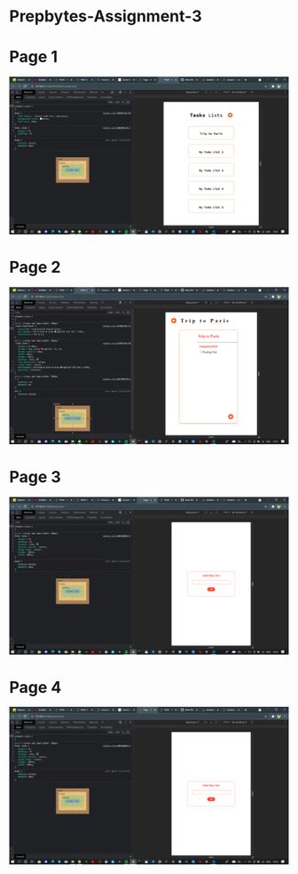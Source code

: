 # Prepbytes-Assignment-3

# Page 1


![](https://github.com/Padfoot-dev/Prepbytes-Assignment-3/blob/master/screenshots/Screenshot%20(66).png)


# Page 2


![](https://github.com/Padfoot-dev/Prepbytes-Assignment-3/blob/master/screenshots/Screenshot%20(67).png)


# Page 3


![](https://github.com/Padfoot-dev/Prepbytes-Assignment-3/blob/master/screenshots/Screenshot%20(64).png)


# Page 4



![](https://github.com/Padfoot-dev/Prepbytes-Assignment-3/blob/master/screenshots/Screenshot%20(64).png)


